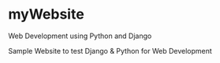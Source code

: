 # myWebsite
Web Development using Python and Django 

Sample Website to test Django & Python for Web Development
